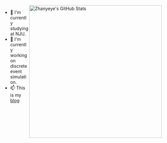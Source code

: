 <img align="right" width="420px" src="https://github-readme-stats.vercel.app/api?username=zhanyeye&show_icons=true&icon_color=805AD5&text_color=2edfa3&bg_color=ffffff&hide_title=true&title_color=20a0ff" alt="Zhanyeye's GitHub Stats">


+ 📓 I'm currently studying at NJU. 
+ 🔭 I'm currently working on discrete event simulation.
+ 📫 This is my [blog](https://www.yuque.com/zhanyeye)



<!--
[![zhanyeye's github stats](https://github-readme-stats.vercel.app/api?username=zhanyeye)](https://github.com/zhanyeye)
**zhanyeye/zhanyeye** is a ✨ _special_ ✨ repository because its `README.md` (this file) appears on your GitHub profile.

Here are some ideas to get you started:

- 🔭 I’m currently working on ...
- 🌱 I’m currently learning ...
- 👯 I’m looking to collaborate on ...
- 🤔 I’m looking for help with ...
- 💬 Ask me about ...
- 📫 How to reach me: ...
- 😄 Pronouns: ...
- ⚡ Fun fact: ...
-->
